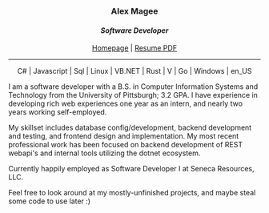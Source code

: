 <h3 align="center">Alex Magee</h3>
<h4 align="center"><i>Software Developer</i></h4>

<p align="center"><a href="https://xmagee.com">Homepage</a> | <a href="https://github.com/xmagee/resume/releases/download/2022.3.26.1/resume.pdf">Resume PDF</a></p>

-----

<p align="center">C# | Javascript | Sql | Linux | VB.NET | Rust | V | Go | Windows | en_US<p>

<p>
I am a software developer with a B.S. in Computer Information Systems and Technology from the University of Pittsburgh; 3.2 GPA. I have experience in  developing rich web experiences one year as an intern, and nearly two years working self-employed. 
  
My skillset includes database config/development, backend development and testing, and frontend design and implementation. My most recent professional work has been focused on backend development of REST webapi's and internal tools utilizing the dotnet ecosystem.
</p>

<p>
  Currently happily employed as Software Developer I at Seneca Resources, LLC.
</p>

Feel free to look around at my mostly-unfinished projects, and maybe steal some code to use later :)
